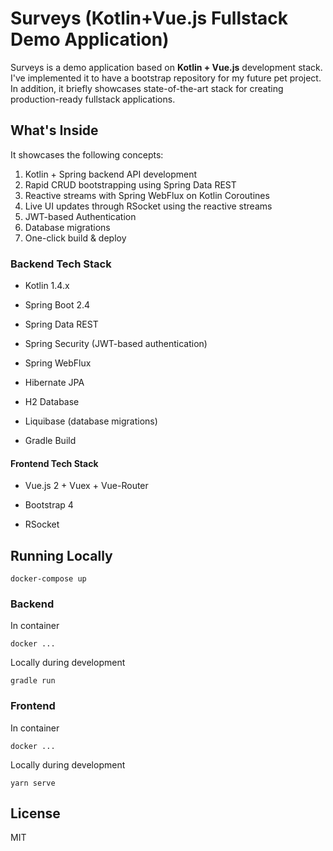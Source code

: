 # Surveys (Kotlin+Vue.js Fullstack Demo Application) 

Surveys is a demo application based on **Kotlin + Vue.js** development stack.
I've implemented it to have a bootstrap repository for my future pet project.
In addition, it briefly showcases state-of-the-art stack for creating production-ready fullstack applications.  

## What's Inside

It showcases the following concepts:

1. Kotlin + Spring backend API development
2. Rapid CRUD bootstrapping using Spring Data REST
3. Reactive streams with Spring WebFlux on Kotlin Coroutines 
4. Live UI updates through RSocket using the reactive streams
5. JWT-based Authentication
6. Database migrations
7. One-click build & deploy 

### Backend Tech Stack

- Kotlin 1.4.x

- Spring Boot 2.4
  
- Spring Data REST

- Spring Security (JWT-based authentication)

- Spring WebFlux

- Hibernate JPA

- H2 Database

- Liquibase (database migrations)

- Gradle Build 

#### Frontend Tech Stack

- Vue.js 2 + Vuex + Vue-Router

- Bootstrap 4

- RSocket

## Running Locally

```
docker-compose up 
```

### Backend

In container
```
docker ...  
```

Locally during development
```
gradle run
 ```

### Frontend

In container
```
docker ...  
```

Locally during development
```shell
yarn serve
```

## License

MIT